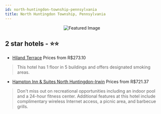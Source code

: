 ```yaml
---
id: north-huntingdon-township-pennsylvania
title: North Huntingdon Township, Pennsylvania
---
```


<center><img src="https://i.travelapi.com/hotels/12000000/11850000/11844700/11844654/ddbdf746_z.jpg" alt="Featured Image" /></center>


##  2 star hotels - ⭐️⭐️

-    [Hiland Terrace](https://us.hurb.com/hotels/north-huntingdon-township/hiland-terrace-JNP-JP615303?cmp=18055) Prices from R$273.10
   > This hotel has 1 floor in 5 buildings and offers designated smoking areas.
-    [Hampton Inn & Suites North Huntingdon-Irwin](https://us.hurb.com/hotels/north-huntingdon-township/hampton-inn-suites-north-huntingdon-irwin-JNP-JP634359?cmp=18055) Prices from R$721.37
   > Don't miss out on recreational opportunities including an indoor pool and a 24-hour fitness center. Additional features at this hotel include complimentary wireless Internet access, a picnic area, and barbecue grills.
